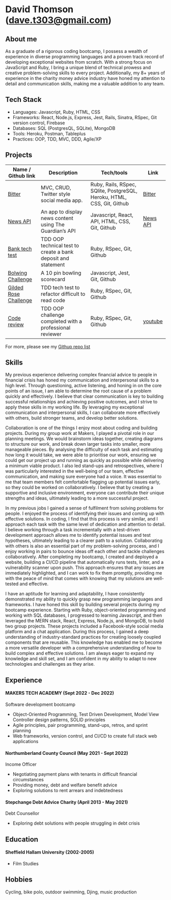 # David Thomson (dave.t303@gmail.com)

## About me

As a graduate of a rigorous coding bootcamp, I possess a wealth of experience in diverse programming languages and a proven track record of developing exceptional websites from scratch. With a strong focus on JavaScript and Ruby, I bring a unique blend of technical prowess and creative problem-solving skills to every project. Additionally, my 8+ years of experience in the charity money advice industry have honed my attention to detail and communication skills, making me a valuable addition to any team.


## Tech Stack

- Languages: Javascript, Ruby, HTML, CSS
- Frameworks: React, Node.js, Express, Jest, Rails, Sinatra, RSpec, Git version control, Firebase
- Databases: SQL (PostgresQL, SQLite), MongoDB
- Tools: Heroku, Postman, Tableplus
- Practices: OOP, TDD, MVC, DDD, Agile/XP 


## Projects 


| Name / Github link                  | Description              | Tech/tools        | Link
| ---------------------------- | ------------------------ | ----------------- | -----------
| [Bitter](https://github.com/Dmum303/twitter_clone)                | MVC, CRUD, Twitter style social media app.  | Ruby, Rails, RSpec, SQlite, PostgreSQL, Heroku, HTML, CSS, Git, Github | [Bitter](https://warm-beyond-56666.herokuapp.com/) |
| [News API](https://github.com/Dmum303/Portfolio-news-api) | An app to display news content using The Guardian’s API| Javascript, React, API, HTML, CSS, Git, Github |[News API](https://polar-dusk-26234.herokuapp.com/feed) |
| [Bank tech test](https://github.com/Dmum303/bank_tech_test_ruby)               | TDD OOP technical test to create a bank deposit and statement | Ruby, RSpec, Git, Github              | |
| [Bolwing Challenge](https://github.com/Dmum303/bowling-challenge )            | A 10 pin bowling scorecard | Javascript, Jest, Git, Github        |   
| [Gilded Rose Challenge](https://github.com/Dmum303/gilded_rose_ruby) | TDD tech test to refactor difficult to read code | Ruby, RSpec, Git, Github |
| [Code review](https://github.com/Dmum303/review-4)| TDD OOP challenge completed with a professional reviewer| Ruby, RSpec, Git, Github | [youtube](https://youtu.be/KU5JjfKdhSc)|

For more, please see my [Githup repo list](https://github.com/Dmum303?tab=repositories)

## Skills
My previous experience delivering complex financial advice to people in financial crisis has honed my communication and interpersonal skills to a high level. Through questioning, active listening, and honing in on the core points of an issue, I am able to determine the root cause of a problem quickly and effectively. I believe that clear communication is key to building successful relationships and achieving positive outcomes, and I strive to apply these skills in my working life. By leveraging my exceptional communication and interpersonal skills, I can collaborate more effectively with others, build stronger teams, and develop better solutions.

Collaboration is one of the things I enjoy most about coding and building projects. During my group work at Makers, I played a pivotal role in our planning meetings. We would brainstorm ideas together, creating diagrams to structure our work, and break down larger tasks into smaller, more manageable pieces. By analysing the difficulty of each task and estimating how long it would take, we were able to prioritise our work, ensuring we could get our project up and running as quickly as possible while delivering a minimum viable product. I also led stand-ups and retrospectives, where I was particularly interested in the well-being of our team, effective communication, and making sure everyone had a voice. It was essential to me that team members felt comfortable flagging up potential issues early, so they could be worked on collaboratively. I believe that by creating a supportive and inclusive environment, everyone can contribute their unique strengths and ideas, ultimately leading to a more successful project.

In my previous jobs I gained a sense of fulfilment from solving problems for people. I enjoyed the process of identifying their issues and coming up with effective solutions. In coding, I find that this process is very similar, and I approach each task with the same level of dedication and attention to detail. I believe working through a task incrementally with a test-driven development approach allows me to identify potential issues and test hypotheses, ultimately leading to a clearer path to a solution. Collaborating with others is also an essential part of my problem-solving process, and I enjoy working in pairs to bounce ideas off each other and tackle challenges collaboratively. After completing my bootcamp, I created and deployed a website, building a CI/CD pipeline that automatically runs tests, linter, and a vulnerability scanner upon push. This approach ensures that any issues are immediately highlighted, and I can work to fix them promptly, providing me with the peace of mind that comes with knowing that my solutions are well-tested and effective.

I have an aptitude for learning and adaptability, I have consistently demonstrated my ability to quickly grasp new programming languages and frameworks. I have honed this skill by building several projects during my bootcamp experience. Starting with Ruby, object-oriented programming and working with SQL databases, I progressed to learning Javascript, and then leveraged the MERN stack, React, Express, Node.js, and MongoDB, to build two group projects. These projects included a Facebook-style social media platform and a chat application. During this process, I gained a deep understanding of industry-standard practices for creating loosely coupled components that are reusable. This knowledge has enabled me to become a more versatile developer with a comprehensive understanding of how to build complex and effective solutions. I am always eager to expand my knowledge and skill set, and I am confident in my ability to adapt to new technologies and challenges as they arise.

## Experience

#### MAKERS TECH ACADEMY (Sept 2022 - Dec 2022)
Software development bootcamp 

- Object-Oriented Programming, Test Driven Development, Model View Controller design patterns, SOLID principles
- Agile principles, pair programming, stand-ups, retros, and sprint planning
- Web frameworks, version control, and CI/CD to create full stack web applications


#### Northumberland County Council (May 2021 - Sept 2022)  
Income Officer

- Negotiating payment plans with tenants in difficult financial circumstances
- Providing money, debt and welfare benefit advice
- Exploring solutions to rent arrears and indebtedness

#### Stepchange Debt Advice Charity (April 2013 - May 2021)  
Debt Counsellor

- Exploring debt solutions with people struggling in debt crisis

## Education

#### Sheffield Hallam University (2002-2005)

- Film Studies

## Hobbies

Cycling, bike polo, outdoor swimming, Djing, music production
